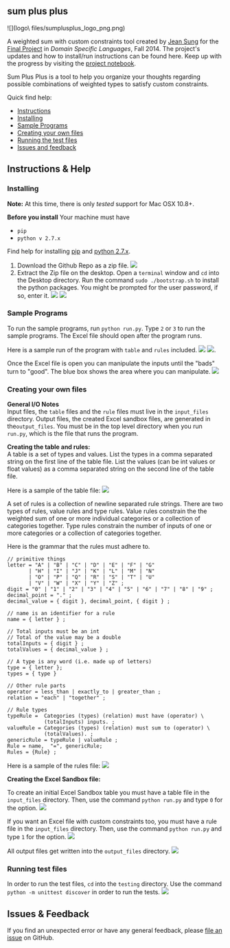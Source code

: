 ## sum plus plus
![](logo\ files/sumplusplus_logo_png.png)


A weighted sum with custom constraints tool created by [Jean Sung](http://cs.hmc.edu/~jsung) for the [Final Project](http://www.cs.hmc.edu/~benw/teaching/cs111_fa14/project.html) in *Domain Specific Languages*, Fall 2014. The project's updates and how to install/run instructions can be found here. Keep up with the progress by visiting the [project notebook](https://github.com/jeansung/project-notebook). 

Sum Plus Plus is a tool to help you organize your thoughts regarding possible combinations of weighted types to satisfy custom constraints. 

Quick find help:
* [Instructions](https://github.com/jeansung/SumPlusPlus#instructions--help)  
* [Installing](https://github.com/jeansung/SumPlusPlus#installing)
* [Sample Programs](https://github.com/jeansung/SumPlusPlus#sample-programs)
* [Creating your own files](https://github.com/jeansung/SumPlusPlus#creating-your-own-files)
* [Running the test files](https://github.com/jeansung/SumPlusPlus#running-test-files)
* [Issues and feedback](https://github.com/jeansung/SumPlusPlus#issues--feedback)

## Instructions & Help 

### Installing
**Note:** At this time, there is only *tested* support for Mac OSX 10.8+. 

**Before you install** Your machine must have  
* `pip`
* `python v 2.7.x`

Find help for installing [pip](https://pypi.python.org/pypi/pip) and [python 2.7.x](https://www.python.org/ftp/python/2.7.8/python-2.7.8-macosx10.6.dmg).

1. Download the Github Repo as a zip file. 
![](tutorial_images/download.png)
2. Extract the Zip file on the desktop. Open a `terminal` window and `cd` into the Desktop directory. Run the command `sudo ./bootstrap.sh` to install the python packages. You might be prompted for the user password, if so, enter it. 
![](tutorial_images/runBootstrap.png)
![](tutorial_images/installPackages.png)

### Sample Programs
To run the sample programs, run `python run.py`. Type `2` or `3` to run the sample programs. The Excel file should open after the program runs. 

Here is a sample run of the program with `table` and `rules` included. 
![](tutorial_images/sampleRunTerminal.png)
![](tutorial_images/sampleRunExcel.png). 

Once the Excel file is open you can manipulate the inputs until the "bads" turn to "good". The blue box shows the area where you can manipulate. 
![](tutorial_images/sandbox.png)

### Creating your own files 

**General I/O Notes**  
Input files, the `table` files and the `rule` files must live in the `input_files` directory. Output files, the created Excel sandbox files, are generated in the`output_files`. You must be in the top level directory when you run `run.py`, which is the file that runs the program.

**Creating the table and rules:**  
A table is a set of types and values. List the types in a comma separated string on the first line of the table file. List the values (can be int values or float values) as a comma separated string on the second line of the table file.

Here is a sample of the table file: 
![](tutorial_images/sample_table.png)

A set of rules is a collection of newline separated rule strings. There are two types of rules, value rules and type rules. Value rules constrain the the weighted sum of one or more individual categories or a collection of categories together. Type rules constrain the number of inputs of one or more categories or a collection of categories together. 

Here is the grammar that the rules must adhere to. 
```
// primitive things 
letter = "A" | "B" | "C" | "D" | "E" | "F" | "G"
       | "H" | "I" | "J" | "K" | "L" | "M" | "N"
       | "O" | "P" | "Q" | "R" | "S" | "T" | "U"
       | "V" | "W" | "X" | "Y" | "Z" ;
digit = "0" | "1" | "2" | "3" | "4" | "5" | "6" | "7" | "8" | "9" ;
decimal_point = "." ;
decimal_value = { digit }, decimal_point, { digit } ;

// name is an identifier for a rule
name = { letter } ;

// Total inputs must be an int
// Total of the value may be a double
totalInputs = { digit } ;
totalValues = { decimal_value } ;

// A type is any word (i.e. made up of letters)
type = { letter }; 
types = { type }

// Other rule parts
operator = less_than | exactly_to | greater_than ;
relation = "each" | "together" ;

// Rule types 
typeRule =  Categories (types) (relation) must have (operator) \
		    (totalInputs) inputs. ;
valueRule = Categories (types) (relation) must sum to (operator) \
			(totalValues). ;
genericRule = typeRule | valueRule ;
Rule = name,  "=", genericRule;
Rules = {Rule} ; 
```

Here is a sample of the rules file:
![](tutorial_images/sample_rules.png)

**Creating the Excel Sandbox file:**

To create an initial Excel Sandbox table you must have a table file in the `input_files` directory. Then, use the command `python run.py` and type `0` for the option. 
![](tutorial_images/table_creation.png)

If you want an Excel file with custom constraints too, you must have a rule file in the `input_files` directory. Then, use the command `python run.py` and type `1` for the option. 
![](tutorial_images/rule_generation.png)

All output files get written into the `output_files` directory. 
![](tutorial_images/output_location.png)


### Running test files
In order to run the test files, `cd` into the `testing` directory. Use the command ` python -m unittest discover` in order to run the tests. 
![](tutorial_images/testing.png)

## Issues & Feedback
If you find an unexpected error or have any general feedback, please [file an issue](https://help.github.com/articles/creating-an-issue/) on GitHub. 







